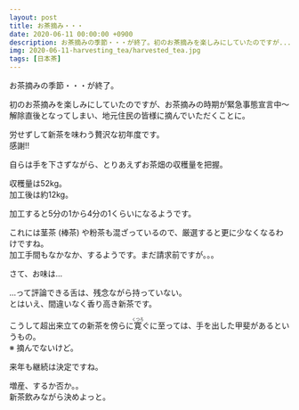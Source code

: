 ```yaml
---
layout: post
title: お茶摘み・・・
date: 2020-06-11 00:00:00 +0900
description: お茶摘みの季節・・・が終了。初のお茶摘みを楽しみにしていたのですが...
img: 2020-06-11-harvesting_tea/harvested_tea.jpg
tags: [日本茶]
---
```


お茶摘みの季節・・・が終了。

初のお茶摘みを楽しみにしていたのですが、お茶摘みの時期が緊急事態宣言中〜解除直後となってしまい、地元住民の皆様に摘んでいただくことに。

労せずして新茶を味わう贅沢な初年度です。  
感謝!!

自らは手を下さずながら、とりあえずお茶畑の収穫量を把握。

収穫量は52kg。  
加工後は約12kg。

加工すると5分の1から4分の1くらいになるようです。

これには茎茶 (棒茶) や粉茶も混ざっているので、厳選すると更に少なくなるわけですね。  
加工手間もなかなか、するようです。まだ請求前ですが。。。

さて、お味は...

...って評論できる舌は、残念ながら持っていない。  
とはいえ、間違いなく香り高き新茶です。

こうして超出来立ての新茶を傍らに<ruby>寛<rp> (</rp><rt>くつろ</rt><rp>) </rp></ruby>ぐに至っては、手を出した甲斐があるというもの。  
※ 摘んでないけど。

来年も継続は決定ですね。

増産、するか否か。。  
新茶飲みながら決めよっと。
